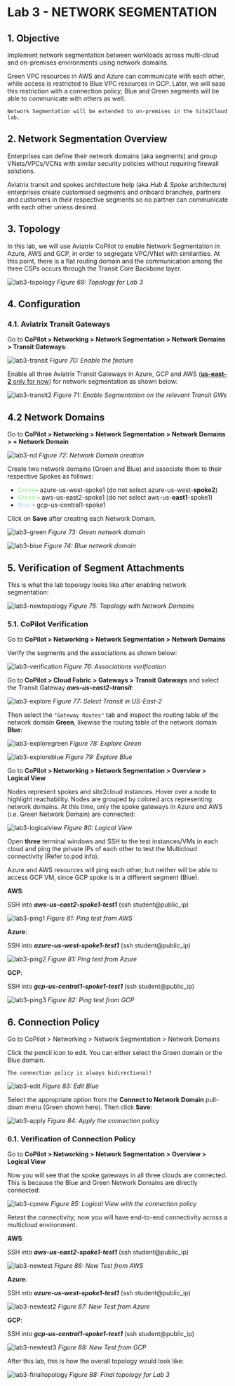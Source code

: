 # Lab 3 - NETWORK SEGMENTATION

## 1. Objective

Implement network segmentation between workloads across multi-cloud and on-premises environments using network domains.

Green VPC resources in AWS and Azure can communicate with each other, while access is restricted to Blue VPC resources in GCP. Later, we will ease this restriction with a connection policy; Blue and Green segments will be able to communicate with others as well.

```{note}
Network Segmentation will be extended to on-premises in the Site2Cloud lab.
```

## 2. Network Segmentation Overview

Enterprises can define their network domains (aka segments) and group VNets/VPCs/VCNs with similar security policies without requiring firewall solutions.

Aviatrix transit and spokes architecture help (aka *Hub & Spoke* architecture) enterprises create customised segments and onboard branches, partners and customers in their respective segments so no partner can communicate with each other unless desired.

## 3. Topology

In this lab, we will use Aviatrix CoPilot to enable Network Segmentation in Azure, AWS and GCP, in order to segregate VPC/VNet with similarities. At this point, there is a flat routing domain and the communication among the three CSPs occurs through the Transit Core Backbone layer.

![lab3-topology](images/lab3-topology.png)
_Figure 69: Topology for Lab 3_

## 4. Configuration

 
### 4.1. Aviatrix Transit Gateways

Go to **CoPilot > Networking > Network Segmentation > Network Domains > Transit Gateways**:

![lab3-transit](images/lab3-enabletransit.png)
_Figure 70: Enable the feature_

Enable all three Aviatrix Transit Gateways in Azure, GCP and AWS (<ins>**us-east-2** only for now</ins>) for network segmentation as shown below:

![lab3-transit2](images/lab3-enabletransit2.png)
_Figure 71: Enable Segmentation on the relevant Transit GWs_

## 4.2 Network Domains

Go to **CoPilot > Networking > Network Segmentation > Network Domains > + Network Domain**

![lab3-nd](images/lab3-networkdomain.png)
_Figure 72: Network Domain creation_

Create two network domains (Green and Blue) and associate them to their respective Spokes as follows:

-  <span style='color:lightgreen'>Green</span>- azure-us-west-spoke1 (do not select azure-us-west-**spoke2**)
- <span style='color:lightgreen'>Green</span> - aws-us-east2-spoke1 (do not select aws-us-**east1**-spoke1)
- <span style='color:lightblue'>Blue</span> - gcp-us-central1-spoke1

Click on **Save** after creating each Network Domain.

![lab3-green](images/lab3-green.png)
_Figure 73: Green network domain_

![lab3-blue](images/lab3-blue.png)
_Figure 74: Blue network domain_

## 5. Verification of Segment Attachments

This is what the lab topology looks like after enabling network segmentation:

![lab3-newtopology](images/lab3-topologywithnd.png)
_Figure 75: Topology with Network Domains_

### 5.1. CoPilot Verification

Go to **CoPilot > Networking > Network Segmentation > Network Domains**

Verify the segments and the associations as shown below:

![lab3-verification](images/lab3-verification.png)
_Figure 76: Associations verification_

Go to **CoPilot > Cloud Fabric > Gateways > Transit Gateways** and select the Transit Gateway **_aws-us-east2-transit_**:

![lab3-explore](images/lab3-exploretransit.png)
_Figure 77: Select Transit in US-East-2_

Then select the `"Gateway Routes"` tab and inspect the routing table of the network domain **Green**, likewise the routing table of the network domain **Blue**:

![lab3-exploregreen](images/lab3-exploregreen.png)
_Figure 78: Explore Green_

![lab3-exploreblue](images/lab3-exploreblue.png)
_Figure 79: Explore Blue_

Go to **CoPilot > Networking > Network Segmentation > Overview > Logical View**

Nodes represent spokes and site2cloud instances. Hover over a node to highlight reachability. Nodes are grouped by colored arcs representing network domains. At this time, only the spoke gateways in Azure and AWS (i.e. Green Network Domain) are connected:

![lab3-logicalview](images/lab3-logicalview.png)
_Figure 80: Logical View_

Open **three** terminal windows and SSH to the test instances/VMs in each cloud and ping the private IPs of each other to test the Multicloud connectivity (Refer to pod info).

Azure and AWS resources will ping each other, but neither will be able to access GCP VM, since GCP spoke is in a different segment (Blue).

**AWS**:

SSH into **_aws-us-east2-spoke1-test1_** (ssh student@public_ip)

![lab3-ping1](images/lab3-ping1.png)
_Figure 81: Ping test from AWS_

**Azure**:

SSH into **_azure-us-west-spoke1-test1_** (ssh student@public_ip)

![lab3-ping2](images/lab3-ping2.png)
_Figure 81: Ping test from Azure_

**GCP**:

SSH into **_gcp-us-central1-spoke1-test1_** (ssh student@public_ip)

![lab3-ping3](images/lab3-ping3.png)
_Figure 82: Ping test from GCP_

## 6. Connection Policy

Go to CoPilot > Networking > Network Segmentation > Network Domains

Click the pencil icon to edit. You can either select the Green domain or the Blue domain.

```{important}
The connection policy is always bidirectional!
```

![lab3-edit](images/lab3-editnd.png)
_Figure 83: Edit Blue_

Select the appropriate option from the **Connect to Network Domain** pull-down menu (Green shown here). Then click **Save**:

![lab3-apply](images/lab3-applycp.png)
_Figure 84: Apply the connection policy_

### 6.1. Verification of Connection Policy

Go to **CoPilot > Networking > Network Segmentation > Overview > Logical View**

Now you will see that the spoke gateways in all three clouds are connected. This is because the Blue and Green Network Domains are directly connected:

![lab3-cpnew](images/lab3-cpnew.png)
_Figure 85: Logical View with the connection policy_

Retest the connectivity; now you will have end-to-end connectivity across a multicloud environment.

**AWS**:

SSH into **_aws-us-east2-spoke1-test1_** (ssh student@public_ip)

![lab3-newtest](images/lab3-newtest.png)
_Figure 86:  New Test from AWS_

**Azure**:

SSH into **_azure-us-west-spoke1-test1_** (ssh student@public_ip)

![lab3-newtest2](images/lab3-newtest2.png)
_Figure 87:  New Test from Azure_

**GCP**: 

SSH into **_gcp-us-central1-spoke1-test1_** (ssh student@public_ip)

![lab3-newtest3](images/lab3-newtest3.png)
_Figure 88:  New Test from GCP_

After this lab, this is how the overall topology would look like:

![lab3-finaltopology](images/lab3-finaltopology.png)
_Figure 88:  Final topology for Lab 3_
